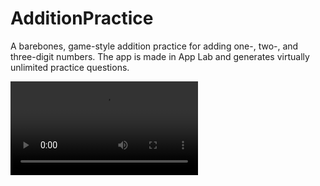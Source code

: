 # AdditionPractice
A barebones, game-style addition practice for adding one-, two-, and three-digit numbers. The app is made in App Lab and generates virtually unlimited practice questions.

![Alt text](AdditionPractice.mp4)
